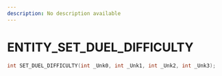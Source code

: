 ```yaml
---
description: No description available 
---
```


# ENTITY\_SET_DUEL_DIFFICULTY

```cpp
int SET_DUEL_DIFFICULTY(int _Unk0, int _Unk1, int _Unk2, int _Unk3);
```